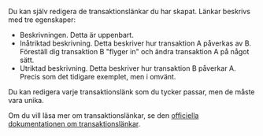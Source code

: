 Du kan själv redigera de transaktionslänkar du har skapat. Länkar beskrivs med tre egenskaper:

* Beskrivningen. Detta är uppenbart.
* Inåtriktad beskrivning. Detta beskriver hur transaktion A påverkas av B. Föreställ dig transaktion B "flyger in" och ändra transaktion A på något sätt.
* Utriktad beskrivning. Detta beskriver hur transaktion B påverkar A. Precis som det tidigare exemplet, men i omvänt.

Du kan redigera varje transaktionslänk som du tycker passar, men de måste vara unika.

Om du vill läsa mer om transaktionslänkar, se den [officiella dokumentationen om transaktionslänkar](https://docs.firefly-iii.org/advanced-concepts/links).